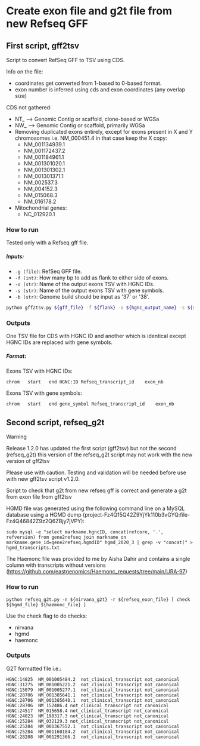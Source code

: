 # Create exon file and g2t file from new Refseq GFF

## First script, gff2tsv

Script to convert RefSeq GFF to TSV using CDS.

Info on the file:

- coordinates get converted from 1-based to 0-based format.
- exon number is inferred using cds and exon coordinates (any overlap size)

CDS not gathered:

- NT_ --> Genomic Contig or scaffold, clone-based or WGSa
- NW_ --> Genomic Contig or scaffold, primarily WGSa
- Removing duplicated exons entirely, except for exons present in X and Y chromosomes i.e. NM_000451.4 in that case keep the X copy:
  - NM_001134939.1
  - NM_001172437.2
  - NM_001184961.1
  - NM_001301020.1
  - NM_001301302.1
  - NM_001301371.1
  - NM_002537.3
  - NM_004152.3
  - NM_015068.3
  - NM_016178.2
- Mitochondrial genes:
  - NC_012920.1

### How to run

Tested only with a Refseq gff file.
##### Inputs:
- `-g (file)`: RefSeq GFF file.
- `-f (int)`: How many bp to add as flank to either side of exons.
- `-o (str)`: Name of the output exons TSV with HGNC IDs.
- `-s (str)`: Name of the output exons TSV with gene symbols.
- `-b (str)`: Genome build should be input as '37' or '38'.

```bash
python gff2tsv.py ${gff_file} -f ${flank} -o ${hgnc_output_name} -s ${symbols_output_name} -b ${genome_build}
```

### Outputs

One TSV file for CDS with HGNC ID and another which is identical except HGNC IDs are replaced with gene symbols.

##### Format:
Exons TSV with HGNC IDs:
```tsv
chrom   start   end HGNC:ID Refseq_transcript_id    exon_nb
```
Exons TSV with gene symbols:
```
chrom   start   end gene_symbol Refseq_transcript_id    exon_nb
```

## Second script, refseq_g2t

> [!WARNING]
> Release 1.2.0 has updated the first script (gff2tsv) but not the second (refseq_g2t)
> this version of the refseq_g2t script may not work with the new version of gff2tsv
>
> Please use with caution. Testing and validation will be needed before use with new gff2tsv script v1.2.0.

Script to check that g2t from new refseq gff is correct and generate a g2t from exon file from gff2tsv

HGMD file was generated using the following command line on a MySQL database using a HGMD dump (project-Fz4Q15Q42Z9YjYk110b3vGYQ:file-Fz4Q46842Z9z2Q6ZBjy7jVPY):

```shell
sudo mysql -e "select markname.hgncID, concat(refcore, '.', refversion) from gene2refseq join markname on markname.gene_id=gene2refseq.hgmdID" hgmd_2020_3 | grep -v "concat(" > hgmd_transcripts.txt
```

The Haemonc file was provided to me by Aisha Dahir and contains a single column with transcripts without versions (https://github.com/eastgenomics/Haemonc_requests/tree/main/URA-97)

### How to run

```shell
python refseq_g2t.py -n ${nirvana_g2t} -r ${refseq_exon_file} [ check ${hgmd_file} ${haemonc_file} ]
```

Use the check flag to do checks:

- nirvana
- hgmd
- haemonc

### Outputs

G2T formatted file i.e.:

```tsv
HGNC:14825  NM_001005484.2  not_clinical_transcript not_canonical
HGNC:31275  NM_001005221.2  not_clinical_transcript not_canonical
HGNC:15079  NM_001005277.1  not_clinical_transcript not_canonical
HGNC:28706  NM_001385641.1  not_clinical_transcript not_canonical
HGNC:28706  NM_001385640.1  not_clinical_transcript not_canonical
HGNC:28706  NM_152486.4 not_clinical_transcript not_canonical
HGNC:24517  NM_015658.4 not_clinical_transcript not_canonical
HGNC:24023  NM_198317.3 not_clinical_transcript not_canonical
HGNC:25284  NM_032129.3 not_clinical_transcript not_canonical
HGNC:25284  NM_001367552.1  not_clinical_transcript not_canonical
HGNC:25284  NM_001160184.2  not_clinical_transcript not_canonical
HGNC:28208  NM_001291366.2  not_clinical_transcript not_canonical
```
